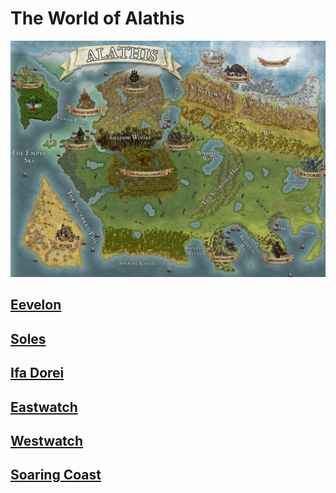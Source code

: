 # The World of Alathis

![Alathis](../files/AlathisWorld.jpg)

## [Eevelon]()

## [Soles]()

## [Ifa Dorei]()

## [Eastwatch]()

## [Westwatch]()

## [Soaring Coast]()